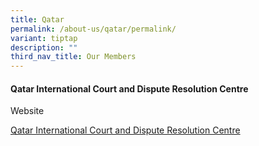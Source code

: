 ```yaml
---
title: Qatar
permalink: /about-us/qatar/permalink/
variant: tiptap
description: ""
third_nav_title: Our Members
---
```

<h4>Qatar International Court and Dispute Resolution Centre</h4>
<p>Website</p>
<p><a href="https://www.qicdrc.gov.qa/courts/court" rel="noopener nofollow" target="_blank">Qatar International Court and Dispute Resolution Centre</a>
</p>